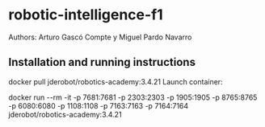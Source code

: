 # robotic-intelligence-f1

Authors: Arturo Gascó Compte y Miguel Pardo Navarro 

## Installation and running instructions

docker pull jderobot/robotics-academy:3.4.21
Launch container:

docker run --rm -it -p 7681:7681 -p 2303:2303 -p 1905:1905 -p 8765:8765 \
  -p 6080:6080 -p 1108:1108 -p 7163:7163 -p 7164:7164 \
  jderobot/robotics-academy:3.4.21
